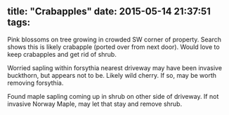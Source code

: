title: "Crabapples"
date: 2015-05-14 21:37:51
tags:
---

Pink blossoms on tree growing in crowded SW corner of property. Search shows
this is likely crabapple (ported over from next door). Would love to keep
crabapples and get rid of shrub.

Worried sapling within forsythia nearest driveway may have been invasive
buckthorn, but appears not to be. Likely wild cherry. If so, may be worth
removing forsythia.

Found maple sapling coming up in shrub on other side of driveway. If not
invasive Norway Maple, may let that stay and remove shrub.